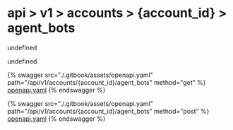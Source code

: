 # api > v1 > accounts > {account_id} > agent_bots

undefined

undefined


{% swagger src="./.gitbook/assets/openapi.yaml" path="/api/v1/accounts/{account_id}/agent_bots" method="get" %}
[openapi.yaml](<./.gitbook/assets/openapi.yaml>)
{% endswagger %}
  


{% swagger src="./.gitbook/assets/openapi.yaml" path="/api/v1/accounts/{account_id}/agent_bots" method="post" %}
[openapi.yaml](<./.gitbook/assets/openapi.yaml>)
{% endswagger %}